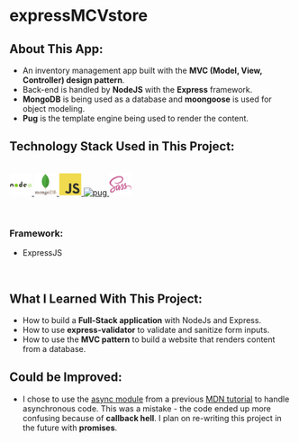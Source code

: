 # expressMCVstore

## About This App:
- An inventory management app built with the **MVC (Model, View, Controller) design pattern**.
- Back-end is handled by **NodeJS** with the **Express** framework.
- **MongoDB** is being used as a database and **moongoose** is used for object modeling.
- **Pug** is the template engine being used to render the content.

## Technology Stack Used in This Project:
<br>
<a href="https://nodejs.org" target="_blank" rel="noreferrer"> <img src="https://raw.githubusercontent.com/devicons/devicon/master/icons/nodejs/nodejs-original-wordmark.svg" alt="nodejs" width="40" height="40"/>
<a href="https://www.mongodb.com/" target="_blank" rel="noreferrer"> <img src="https://raw.githubusercontent.com/devicons/devicon/master/icons/mongodb/mongodb-original-wordmark.svg" alt="mongodb" width="40" height="40"/> </a> 
<a href="https://developer.mozilla.org/en-US/docs/Web/JavaScript" target="_blank"> <img src="https://raw.githubusercontent.com/devicons/devicon/master/icons/javascript/javascript-original.svg" alt="javascript" width="40" height="40"/> 
<img src="https://cdn.worldvectorlogo.com/logos/pug.svg" alt="pug" width="40" height="40"/> </a> <a href="https://sass-lang.com" target="_blank"> <img src="https://raw.githubusercontent.com/devicons/devicon/master/icons/sass/sass-original.svg" alt="sass" width="40" height="40"/> </a>
</p>

<br>

### Framework:
- ExpressJS

<br>

## What I Learned With This Project:
- How to build a **Full-Stack application** with NodeJs and Express.
- How to use **express-validator** to validate and sanitize form inputs.
- How to use the **MVC pattern** to build a website that renders content from a database.

## Could be Improved:
- I chose to use the [async module](https://developer.mozilla.org/en-US/docs/Learn/Server-side/Express_Nodejs/Displaying_data/flow_control_using_async) from a previous [MDN tutorial](https://developer.mozilla.org/en-US/docs/Learn/Server-side/Express_Nodejs) to handle asynchronous code. This was a mistake - the code ended up more confusing because of **callback hell**. I plan on re-writing this project in the future with **promises**.


